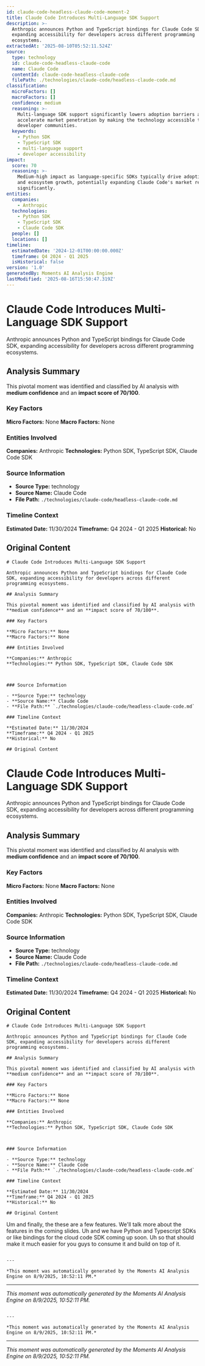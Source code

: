 ```yaml
---
id: claude-code-headless-claude-code-moment-2
title: Claude Code Introduces Multi-Language SDK Support
description: >-
  Anthropic announces Python and TypeScript bindings for Claude Code SDK,
  expanding accessibility for developers across different programming
  ecosystems.
extractedAt: '2025-08-10T05:52:11.524Z'
source:
  type: technology
  id: claude-code-headless-claude-code
  name: Claude Code
  contentId: claude-code-headless-claude-code
  filePath: ./technologies/claude-code/headless-claude-code.md
classification:
  microFactors: []
  macroFactors: []
  confidence: medium
  reasoning: >-
    Multi-language SDK support significantly lowers adoption barriers and could
    accelerate market penetration by making the technology accessible to broader
    developer communities.
  keywords:
    - Python SDK
    - TypeScript SDK
    - multi-language support
    - developer accessibility
impact:
  score: 70
  reasoning: >-
    Medium-high impact as language-specific SDKs typically drive adoption rates
    and ecosystem growth, potentially expanding Claude Code's market reach
    significantly.
entities:
  companies:
    - Anthropic
  technologies:
    - Python SDK
    - TypeScript SDK
    - Claude Code SDK
  people: []
  locations: []
timeline:
  estimatedDate: '2024-12-01T00:00:00.000Z'
  timeframe: Q4 2024 - Q1 2025
  isHistorical: false
version: '1.0'
generatedBy: Moments AI Analysis Engine
lastModified: '2025-08-16T15:50:47.319Z'
---
```

# Claude Code Introduces Multi-Language SDK Support

Anthropic announces Python and TypeScript bindings for Claude Code SDK, expanding accessibility for developers across different programming ecosystems.

## Analysis Summary

This pivotal moment was identified and classified by AI analysis with **medium confidence** and an **impact score of 70/100**.

### Key Factors

**Micro Factors:** None
**Macro Factors:** None

### Entities Involved

**Companies:** Anthropic
**Technologies:** Python SDK, TypeScript SDK, Claude Code SDK



### Source Information

- **Source Type:** technology
- **Source Name:** Claude Code
- **File Path:** `./technologies/claude-code/headless-claude-code.md`

### Timeline Context

**Estimated Date:** 11/30/2024
**Timeframe:** Q4 2024 - Q1 2025
**Historical:** No

## Original Content

```
# Claude Code Introduces Multi-Language SDK Support

Anthropic announces Python and TypeScript bindings for Claude Code SDK, expanding accessibility for developers across different programming ecosystems.

## Analysis Summary

This pivotal moment was identified and classified by AI analysis with **medium confidence** and an **impact score of 70/100**.

### Key Factors

**Micro Factors:** None
**Macro Factors:** None

### Entities Involved

**Companies:** Anthropic
**Technologies:** Python SDK, TypeScript SDK, Claude Code SDK



### Source Information

- **Source Type:** technology
- **Source Name:** Claude Code
- **File Path:** `./technologies/claude-code/headless-claude-code.md`

### Timeline Context

**Estimated Date:** 11/30/2024
**Timeframe:** Q4 2024 - Q1 2025
**Historical:** No

## Original Content

```
# Claude Code Introduces Multi-Language SDK Support

Anthropic announces Python and TypeScript bindings for Claude Code SDK, expanding accessibility for developers across different programming ecosystems.

## Analysis Summary

This pivotal moment was identified and classified by AI analysis with **medium confidence** and an **impact score of 70/100**.

### Key Factors

**Micro Factors:** None
**Macro Factors:** None

### Entities Involved

**Companies:** Anthropic
**Technologies:** Python SDK, TypeScript SDK, Claude Code SDK



### Source Information

- **Source Type:** technology
- **Source Name:** Claude Code
- **File Path:** `./technologies/claude-code/headless-claude-code.md`

### Timeline Context

**Estimated Date:** 11/30/2024
**Timeframe:** Q4 2024 - Q1 2025
**Historical:** No

## Original Content

```
# Claude Code Introduces Multi-Language SDK Support

Anthropic announces Python and TypeScript bindings for Claude Code SDK, expanding accessibility for developers across different programming ecosystems.

## Analysis Summary

This pivotal moment was identified and classified by AI analysis with **medium confidence** and an **impact score of 70/100**.

### Key Factors

**Micro Factors:** None
**Macro Factors:** None

### Entities Involved

**Companies:** Anthropic
**Technologies:** Python SDK, TypeScript SDK, Claude Code SDK



### Source Information

- **Source Type:** technology
- **Source Name:** Claude Code
- **File Path:** `./technologies/claude-code/headless-claude-code.md`

### Timeline Context

**Estimated Date:** 11/30/2024
**Timeframe:** Q4 2024 - Q1 2025
**Historical:** No

## Original Content

```
Um and finally, the these are a few features. We'll talk more about the features in the coming slides. Uh and we have Python and Typescript SDKs or like bindings for the cloud code SDK coming up soon. Uh so that should make it much easier for you guys to consume it and build on top of it.
```

---

*This moment was automatically generated by the Moments AI Analysis Engine on 8/9/2025, 10:52:11 PM.*

```

---

*This moment was automatically generated by the Moments AI Analysis Engine on 8/9/2025, 10:52:11 PM.*

```

---

*This moment was automatically generated by the Moments AI Analysis Engine on 8/9/2025, 10:52:11 PM.*

```

---

*This moment was automatically generated by the Moments AI Analysis Engine on 8/9/2025, 10:52:11 PM.*
